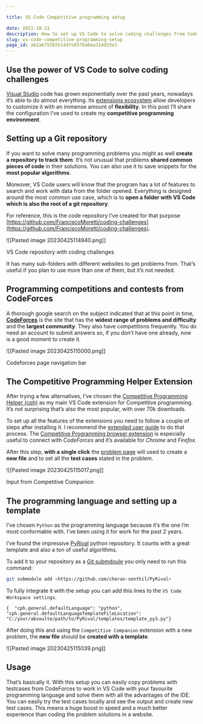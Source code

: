 ```yaml
---

title: VS Code Competitive programming setup

date: 2021-10-21
description: How to set up VS Code to solve coding challenges from CodeForces.
slug: vs-code-competitive-programming-setup
page_id: ab2a6753655144fe8378a0aa314d33e3
---
```


## Use the power of VS Code to solve coding challenges

[Visual Studio](https://code.visualstudio.com/) code has grown exponentially over the past years, nowadays it’s able to do almost everything. Its [extensions ecosystem](https://marketplace.visualstudio.com/VSCode) allow developers to customize it with an immense amount of **flexibility**. In this post I’ll share the configuration I’ve used to create my **competitive programming environment**.

## Setting up a Git repository

If you want to solve many programming problems you might as well **create a repository to track them**. It’s not unusual that problems **shared common pieces of code** in their solutions. You can also use it to save snippets for the **most popular algorithms**.

Moreover, VS Code users will know that the program has a lot of features to search and work with data from the folder opened. Everything is designed around the most common use case, which is to **open a folder with VS Code which is also the root of a git repository**.

For reference, this is the code repository I’ve created for that purpose [](https://github.com/FranciscoMoretti/coding-challenges)[https://github.com/FranciscoMoretti/coding-challenges](https://github.com/FranciscoMoretti/coding-challenges).

![[Pasted image 20230425114940.png]]

VS Code repository with coding challenges

It has many sub-folders with different websites to get problems from. That’s useful if you plan to use more than one of them, but it’s not needed.

## Programming competitions and contests from CodeForces

A thorough google search on the subject indicated that at this point in time, **[CodeForces](https://codeforces.com/)** is the site that has the **widest range of problems and difficulty** and the **largest community**. They also have competitions frequently. You do need an account to submit answers so, if you don’t have one already, now is a good moment to create it.

![[Pasted image 20230425115000.png]]

Codeforces page navigation bar

## The Competitive Programming Helper Extension

After trying a few alternatives, I’ve chosen the [Competitive Programming Helper (cph)](https://marketplace.visualstudio.com/items?itemName=DivyanshuAgrawal.competitive-programming-helper) as my main VS Code extension for Competitive programming. It’s not surprising that’s also the most popular, with over 70k downloads.

To set up all the features of the extensions you need to follow a couple of steps after installing it. I recommend the [extended user guide](https://github.com/agrawal-d/cph/blob/be2c16b67eeffa0059d42568287e87827f053e02/docs/user-guide.md) to do that process. The [Competitive Programming browser extension](https://github.com/jmerle/competitive-companion) is especially useful to connect with _CodeForces_ and it’s available for _Chrome_ and _Firefox_.

After this step, **with a single click** the [problem page](https://codeforces.com/problemset/problem/1594/E1) will used to create a **new file** and to set all the **test cases** stated in the problem.

![[Pasted image 20230425115017.png]]

Input from Competitive Companion

## The programming language and setting up a template

I’ve chosen `Python` as the programming language because it’s the one I’m most conformable with. I’ve been using it for work for the past 2 years.

I’ve found the impressive [PyRival](https://github.com/cheran-senthil/PyRival) python repository. It counts with a great template and also a ton of useful algorithms.

To add it to your repository as a [Git submdoule](https://git-scm.com/book/en/v2/Git-Tools-Submodules) you only need to run this command:

```bash
git submodule add <https://github.com/cheran-senthil/PyRival>
```

To fully integrate it with the setup you can add this lines to the `VS Code Workspace settings`.

```
{  "cph.general.defaultLanguage": "python",  "cph.general.defaultLanguageTemplateFileLocation": "C:/your/absoulte/path/to/PyRival/templates/template_py3.py"}
```

After doing this and using the `Competitive Companion` extension with a new problem, the **new file** should be **created with a template**.

![[Pasted image 20230425115039.png]]


## Usage

That’s basically it. With this setup you can easily copy problems with testcases from CodeForces to work in VS Code with your favourite programming language and solve them with all the advantages of the IDE. You can easily try the test cases locally and see the output and create new test cases. This means a huge boost in speed and a much better experience than coding the problem solutions in a website.